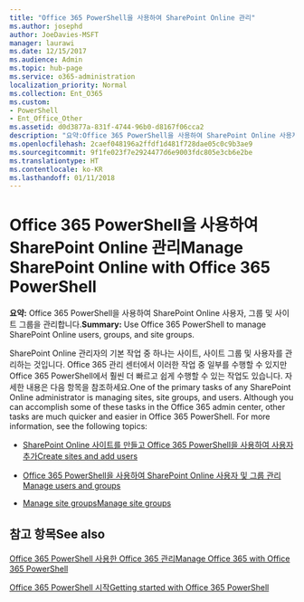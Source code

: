 ```yaml
---
title: "Office 365 PowerShell을 사용하여 SharePoint Online 관리"
ms.author: josephd
author: JoeDavies-MSFT
manager: laurawi
ms.date: 12/15/2017
ms.audience: Admin
ms.topic: hub-page
ms.service: o365-administration
localization_priority: Normal
ms.collection: Ent_O365
ms.custom:
- PowerShell
- Ent_Office_Other
ms.assetid: d0d3877a-831f-4744-96b0-d8167f06cca2
description: "요약:Office 365 PowerShell을 사용하여 SharePoint Online 사용자, 그룹 및 사이트 그룹을 관리합니다."
ms.openlocfilehash: 2caef048196a2ffdf1d481f728dae05c0c9b3ae9
ms.sourcegitcommit: 9f1fe023f7e2924477d6e9003fdc805e3cb6e2be
ms.translationtype: HT
ms.contentlocale: ko-KR
ms.lasthandoff: 01/11/2018
---
```

# <a name="manage-sharepoint-online-with-office-365-powershell"></a><span data-ttu-id="77156-103">Office 365 PowerShell을 사용하여 SharePoint Online 관리</span><span class="sxs-lookup"><span data-stu-id="77156-103">Manage SharePoint Online with Office 365 PowerShell</span></span>

 <span data-ttu-id="77156-104">**요약:** Office 365 PowerShell을 사용하여 SharePoint Online 사용자, 그룹 및 사이트 그룹을 관리합니다.</span><span class="sxs-lookup"><span data-stu-id="77156-104">**Summary:** Use Office 365 PowerShell to manage SharePoint Online users, groups, and site groups.</span></span>
  
<span data-ttu-id="77156-p101">SharePoint Online 관리자의 기본 작업 중 하나는 사이트, 사이트 그룹 및 사용자를 관리하는 것입니다. Office 365 관리 센터에서 이러한 작업 중 일부를 수행할 수 있지만 Office 365 PowerShell에서 훨씬 더 빠르고 쉽게 수행할 수 있는 작업도 있습니다. 자세한 내용은 다음 항목을 참조하세요.</span><span class="sxs-lookup"><span data-stu-id="77156-p101">One of the primary tasks of any SharePoint Online administrator is managing sites, site groups, and users. Although you can accomplish some of these tasks in the Office 365 admin center, other tasks are much quicker and easier in Office 365 PowerShell. For more information, see the following topics:</span></span>
  
- <span data-ttu-id="77156-108">[SharePoint Online 사이트를 만들고 Office 365 PowerShell을 사용하여 사용자 추가](http://technet.microsoft.com/library/c55d4ccf-ab36-481a-a285-c40234e11abd.aspx)</span><span class="sxs-lookup"><span data-stu-id="77156-108">[Create sites and add users](http://technet.microsoft.com/library/c55d4ccf-ab36-481a-a285-c40234e11abd.aspx)</span></span>
    
- <span data-ttu-id="77156-109">[Office 365 PowerShell을 사용하여 SharePoint Online 사용자 및 그룹 관리](http://technet.microsoft.com/library/9680af2e-a965-4e62-92ee-da72105c7800.aspx)</span><span class="sxs-lookup"><span data-stu-id="77156-109">[Manage users and groups](http://technet.microsoft.com/library/9680af2e-a965-4e62-92ee-da72105c7800.aspx)</span></span>
    
- <span data-ttu-id="77156-110">[Manage site groups](http://technet.microsoft.com/library/122f4099-c78d-4cce-bab0-4343b04596ae.aspx)</span><span class="sxs-lookup"><span data-stu-id="77156-110">[Manage site groups](http://technet.microsoft.com/library/122f4099-c78d-4cce-bab0-4343b04596ae.aspx)</span></span>
    
## <a name="see-also"></a><span data-ttu-id="77156-111">참고 항목</span><span class="sxs-lookup"><span data-stu-id="77156-111">See also</span></span>

#### 

[<span data-ttu-id="77156-112">Office 365 PowerShell 사용한 Office 365 관리</span><span class="sxs-lookup"><span data-stu-id="77156-112">Manage Office 365 with Office 365 PowerShell</span></span>](manage-office-365-with-office-365-powershell.md)
  
[<span data-ttu-id="77156-113">Office 365 PowerShell 시작</span><span class="sxs-lookup"><span data-stu-id="77156-113">Getting started with Office 365 PowerShell</span></span>](getting-started-with-office-365-powershell.md)

